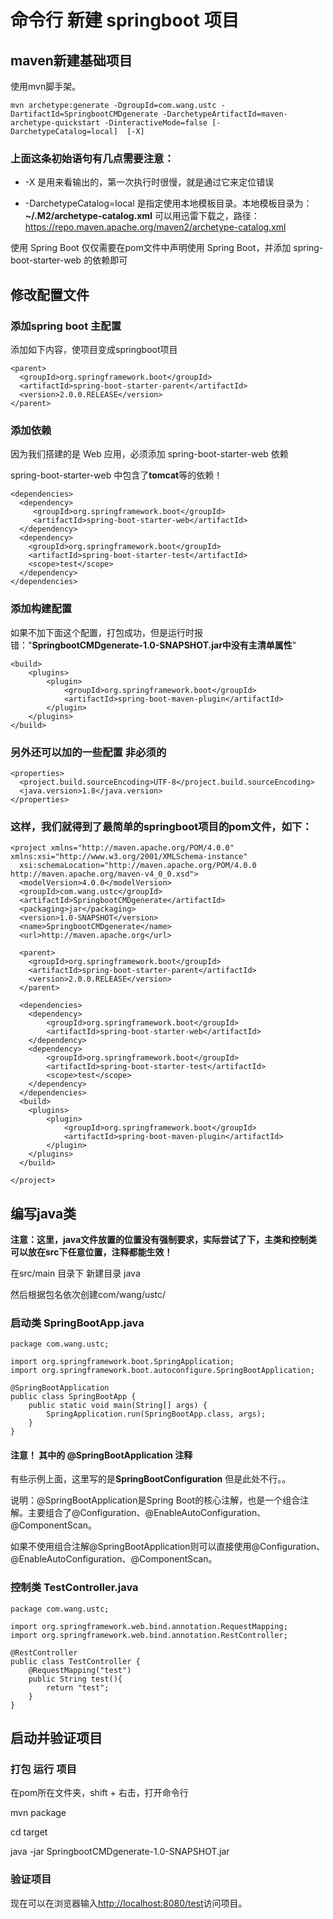 # 命令行 新建 springboot 项目

## maven新建基础项目

使用mvn脚手架。

`mvn archetype:generate -DgroupId=com.wang.ustc -DartifactId=SpringbootCMDgenerate -DarchetypeArtifactId=maven-archetype-quickstart -DinteractiveMode=false [-DarchetypeCatalog=local]  [-X] `

### 上面这条初始语句有几点需要注意：

- -X 是用来看输出的，第一次执行时很慢，就是通过它来定位错误

- -DarchetypeCatalog=local 是指定使用本地模板目录。本地模板目录为：**~/.M2/archetype-catalog.xml**
可以用迅雷下载之，路径：https://repo.maven.apache.org/maven2/archetype-catalog.xml

使用 Spring Boot 仅仅需要在pom文件中声明使用 Spring Boot，并添加 spring-boot-starter-web 的依赖即可

## 修改配置文件

### 添加spring boot 主配置

添加如下内容，使项目变成springboot项目

```
<parent>
  <groupId>org.springframework.boot</groupId>
  <artifactId>spring-boot-starter-parent</artifactId>
  <version>2.0.0.RELEASE</version>
</parent>
```

### 添加依赖

因为我们搭建的是 Web 应用，必须添加 spring-boot-starter-web 依赖

spring-boot-starter-web 中包含了**tomcat**等的依赖！
```
<dependencies>
  <dependency>
     <groupId>org.springframework.boot</groupId>
     <artifactId>spring-boot-starter-web</artifactId>
  </dependency>
  <dependency>
    <groupId>org.springframework.boot</groupId>
    <artifactId>spring-boot-starter-test</artifactId>
    <scope>test</scope>
  </dependency>
</dependencies>
```

### 添加构建配置

如果不加下面这个配置，打包成功，但是运行时报错："**SpringbootCMDgenerate-1.0-SNAPSHOT.jar中没有主清单属性**"
```
<build>
    <plugins>
        <plugin>
            <groupId>org.springframework.boot</groupId>
            <artifactId>spring-boot-maven-plugin</artifactId>
        </plugin>
    </plugins>
</build>
```

### 另外还可以加的一些配置 非必须的

```
<properties>
  <project.build.sourceEncoding>UTF-8</project.build.sourceEncoding>
  <java.version>1.8</java.version>
</properties>
```

### 这样，我们就得到了最简单的springboot项目的pom文件，如下：

```
<project xmlns="http://maven.apache.org/POM/4.0.0" xmlns:xsi="http://www.w3.org/2001/XMLSchema-instance"
  xsi:schemaLocation="http://maven.apache.org/POM/4.0.0 http://maven.apache.org/maven-v4_0_0.xsd">
  <modelVersion>4.0.0</modelVersion>
  <groupId>com.wang.ustc</groupId>
  <artifactId>SpringbootCMDgenerate</artifactId>
  <packaging>jar</packaging>
  <version>1.0-SNAPSHOT</version>
  <name>SpringbootCMDgenerate</name>
  <url>http://maven.apache.org</url>

  <parent>
    <groupId>org.springframework.boot</groupId>
    <artifactId>spring-boot-starter-parent</artifactId>
    <version>2.0.0.RELEASE</version>
  </parent>

  <dependencies>
    <dependency>
        <groupId>org.springframework.boot</groupId>
        <artifactId>spring-boot-starter-web</artifactId>
    </dependency>
    <dependency>
        <groupId>org.springframework.boot</groupId>
        <artifactId>spring-boot-starter-test</artifactId>
        <scope>test</scope>
    </dependency>
  </dependencies>
  <build>
    <plugins>
        <plugin>
            <groupId>org.springframework.boot</groupId>
            <artifactId>spring-boot-maven-plugin</artifactId>
        </plugin>
    </plugins>
  </build>

</project>

```

## 编写java类

**注意：这里，java文件放置的位置没有强制要求，实际尝试了下，主类和控制类可以放在src下任意位置，注释都能生效！**

在src/main 目录下 新建目录 java

然后根据包名依次创建com/wang/ustc/

### 启动类 SpringBootApp.java

```
package com.wang.ustc;

import org.springframework.boot.SpringApplication;
import org.springframework.boot.autoconfigure.SpringBootApplication;

@SpringBootApplication
public class SpringBootApp {
    public static void main(String[] args) {
        SpringApplication.run(SpringBootApp.class, args);
    }
}
```

#### 注意！ 其中的 @SpringBootApplication 注释

有些示例上面，这里写的是**SpringBootConfiguration** 但是此处不行。。

说明：@SpringBootApplication是Spring Boot的核心注解，也是一个组合注解。主要组合了@Configuration、@EnableAutoConfiguration、@ComponentScan。

如果不使用组合注解@SpringBootApplication则可以直接使用@Configuration、@EnableAutoConfiguration、@ComponentScan。

### 控制类 TestController.java

```
package com.wang.ustc;

import org.springframework.web.bind.annotation.RequestMapping;
import org.springframework.web.bind.annotation.RestController;

@RestController
public class TestController {
    @RequestMapping("test")
    public String test(){
        return "test";
    }
}
```

## 启动并验证项目

### 打包 运行 项目

在pom所在文件夹，shift + 右击，打开命令行

mvn package

cd target

java -jar SpringbootCMDgenerate-1.0-SNAPSHOT.jar

### 验证项目

现在可以在浏览器输入[http://localhost:8080/test](http://localhost:8080/test)访问项目。
